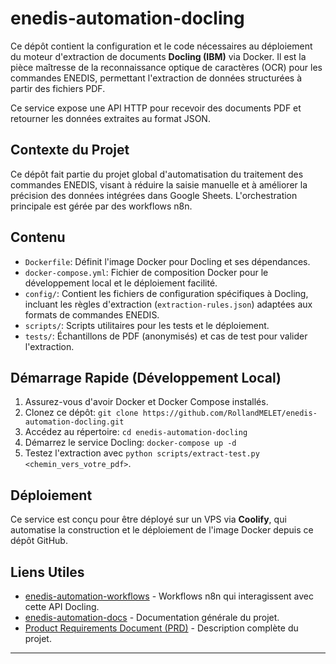 # enedis-automation-docling

Ce dépôt contient la configuration et le code nécessaires au déploiement du moteur d'extraction de documents **Docling (IBM)** via Docker. Il est la pièce maîtresse de la reconnaissance optique de caractères (OCR) pour les commandes ENEDIS, permettant l'extraction de données structurées à partir des fichiers PDF.

Ce service expose une API HTTP pour recevoir des documents PDF et retourner les données extraites au format JSON.

## Contexte du Projet

Ce dépôt fait partie du projet global d'automatisation du traitement des commandes ENEDIS, visant à réduire la saisie manuelle et à améliorer la précision des données intégrées dans Google Sheets. L'orchestration principale est gérée par des workflows n8n.

## Contenu

-   `Dockerfile`: Définit l'image Docker pour Docling et ses dépendances.
-   `docker-compose.yml`: Fichier de composition Docker pour le développement local et le déploiement facilité.
-   `config/`: Contient les fichiers de configuration spécifiques à Docling, incluant les règles d'extraction (`extraction-rules.json`) adaptées aux formats de commandes ENEDIS.
-   `scripts/`: Scripts utilitaires pour les tests et le déploiement.
-   `tests/`: Échantillons de PDF (anonymisés) et cas de test pour valider l'extraction.

## Démarrage Rapide (Développement Local)

1.  Assurez-vous d'avoir Docker et Docker Compose installés.
2.  Clonez ce dépôt: `git clone https://github.com/RollandMELET/enedis-automation-docling.git`
3.  Accédez au répertoire: `cd enedis-automation-docling`
4.  Démarrez le service Docling: `docker-compose up -d`
5.  Testez l'extraction avec `python scripts/extract-test.py <chemin_vers_votre_pdf>`.

## Déploiement

Ce service est conçu pour être déployé sur un VPS via **Coolify**, qui automatise la construction et le déploiement de l'image Docker depuis ce dépôt GitHub.

## Liens Utiles

-   [enedis-automation-workflows](https://github.com/RollandMELET/enedis-automation-workflows) - Workflows n8n qui interagissent avec cette API Docling.
-   [enedis-automation-docs](https://github.com/RollandMELET/enedis-automation-docs) - Documentation générale du projet.
-   [Product Requirements Document (PRD)](https://github.com/RollandMELET/enedis-automation-docs/blob/main/ParsingCommandeEnedis-prd.md) - Description complète du projet.

---
